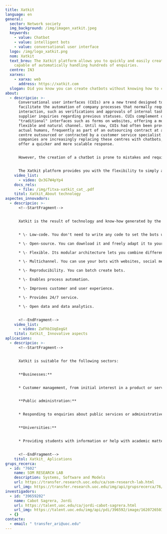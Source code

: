 ```yaml
---
title: Xatkit
language: en
general:
  sector: Network society
  img_background: /img/imagen_xatkit.jpeg
  keywords:
    - value: Chatbot
    - value: intelligent bots
    - value: conversational user interface
  logo: /img/logo_xatkit.png
  nom: Xatkit
  text_breu: The Xatkit platform allows you to quickly and easily create chatbots
    capable of automatically handling hundreds of enquiries.
  centre: IN3
  xarxes:
    - xarxa: web
      address: https://xatkit.com
  slogan: Did you know you can create chatbots without knowing how to code?
about:
  - descripcio: >-
      Conversational user interfaces (CUIs) are a new trend designed to
      facilitate the automation of company processes that normally require human
      interaction, such as verifications and approvals of internal tasks or
      supplier inquiries regarding previous statuses. CUIs complement other
      "traditional" interfaces such as forms on websites, offering a more
      flexible and natural channel. Until now, CUIs had often been provided by
      actual humans, frequently as part of an outsourcing contract at a call
      centre outsourced or contracted by a customer service specialist. Now,
      companies are increasingly replacing these centres with chatbots, which
      offer a quicker and more scalable response.


      However, the creation of a chatbot is prone to mistakes and requires a lot of time and advanced skills in several fields (e.g. software development and automatic learning). Therefore, many companies opt for hiring a specialist to develop a tailor-made chatbot. This is expensive and negates some of the advantages of having a chatbot. It also prevents small and medium-sized enterprises from creating their own chatbot even when they have all the data the chatbot needs to operate.


      The Xatkit platform provides you with the flexibility to simply and easily create bots without any programming knowledge. This solution has been transferred to the UOC spin-off of the same name.
    video_list:
      - video: Qv3G7W4pYp4
    docs_rels:
      - file: /img/fitxa-xatkit_cat_.pdf
    titol: Xatkit_About technology
aspectes_innovadors:
  - descripcio: >-
      <!--StartFragment-->


      Xatkit is the result of technology and know-how generated by the research activity of its creators, who have vast experience in the development of bots and the most advanced technologies in this field. The implementation of this solution provides the market with the most advanced knowledge associated with the development of bots and their integration with other technologies such as natural language processing and artificial intelligence. Xatkit's differentiating features include: 


      * \- Low-code. You don't need to write any code to set the bots up. 

      * \- Open-source. You can download it and freely adapt it to your needs. 

      * \- Flexible. Its modular architecture lets you combine different platforms. 

      * \- Multichannel. You can use your bots with websites, social media, apps, etc. 

      * \- Reproducibility. You can batch create bots. 

      * \- Enables process automation. 

      * \- Improves customer and user experience. 

      * \- Provides 24/7 service. 

      * \- Open data and data analytics.


      <!--EndFragment-->
    video_list:
      - video: ZaFhbIUqEeg&t
    titol: Xatkit_ Innovative aspects
aplicacions:
  - descripcio: >-
      <!--StartFragment-->


      Xatkit is suitable for the following sectors: 


      **Businesses:**


      * Customer management, from initial interest in a product or service to sales and after-sales. 


      **Public administration:**


      * Responding to enquiries about public services or administrative procedures. 


      **Universities:**


      * Providing students with information or help with academic matters.


      <!--EndFragment-->
    titol: Xatkit_ Aplications
grups_recerca:
  - id: "7602"
    name: SOM RESEARCH LAB
    description: Systems, Software and Models
    url: https://transfer.research.uoc.edu/ca/som-research-lab.html
    url_img: https://transfer.research.uoc.edu/img/api/grupsrecerca/76/image/1594205372698
investigadors:
  - id: "39659202"
    name: Cabot Sagrera, Jordi
    url: https://talent.uoc.edu/ca/jordi-cabot-sagrera.html
    url_img: https://talent.uoc.edu/img/api/pdi/396592/image/1620726503228
  - {}
contacte:
  - email: " transfer_ari@uoc.edu"
---
```

